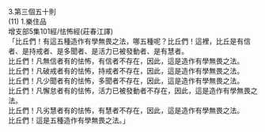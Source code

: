 3.第三個五十則  
(11) 1.樂住品  
增支部5集101經/怯怖經(莊春江譯)  
「比丘們！有這五種造作有學無畏之法，哪五種呢？比丘們！這裡，比丘是有信者、是持戒者、是多聞者、是活力已被發動者、是有慧者。  
比丘們！凡無信者有的怯怖，有信者不存在，因此，這是造作有學無畏之法。  
比丘們！凡破戒者有的怯怖，持戒者不存在，因此，這是造作有學無畏之法。  
比丘們！凡少聞者有的怯怖，多聞者不存在，因此，這是造作有學無畏之法。  
比丘們！凡懈怠者有的怯怖，活力已被發動者不存在，因此，這是造作有學無畏之法。  
比丘們！凡劣慧者有的怯怖，有慧者不存在，因此，這是造作有學無畏之法。  
比丘們！這是五種造作有學無畏之法。」  
  
  
